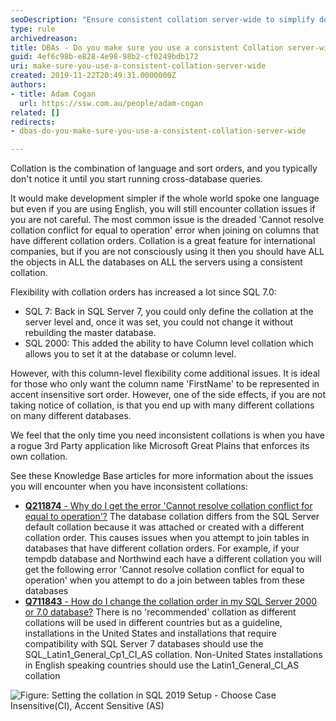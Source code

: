 ```yaml
---
seoDescription: "Ensure consistent collation server-wide to simplify development and avoid errors when joining tables across databases."
type: rule
archivedreason: 
title: DBAs - Do you make sure you use a consistent Collation server-wide?
guid: 4ef6c98b-e828-4e98-98b2-cf0249bdb172
uri: make-sure-you-use-a-consistent-collation-server-wide
created: 2019-11-22T20:49:31.0000000Z
authors:
- title: Adam Cogan
  url: https://ssw.com.au/people/adam-cogan
related: []
redirects:
- dbas-do-you-make-sure-you-use-a-consistent-collation-server-wide

---
```


Collation is the combination of language and sort orders, and you typically don't notice it until you start running cross-database queries.

It would make development simpler if the whole world spoke one language but even if you are using English, you will still encounter collation issues if you are not careful. The most common issue is the dreaded 'Cannot resolve collation conflict for equal to operation' error when joining on columns that have different collation orders. Collation is a great feature for international companies, but if you are not consciously using it then you should have ALL the objects in ALL the databases on ALL the servers using a consistent collation.

<!--endintro-->

Flexibility with collation orders has increased a lot since SQL 7.0:

* SQL 7: Back in SQL Server 7, you could only define the collation at the server level and, once it was set, you could not change it without rebuilding the master database.
* SQL 2000: This added the ability to have Column level collation which allows you to set it at the database or column level.


However, with this column-level flexibility come additional issues. It is ideal for those who only want the column name 'FirstName' to be represented in accent insensitive sort order. However, one of the side effects, if you are not taking notice of collation, is that you end up with many different collations on many different databases.

We feel that the only time you need inconsistent collations is when you have a rogue 3rd Party application like Microsoft Great Plains that enforces its own collation.

See these Knowledge Base articles for more information about the issues you will encounter when you have inconsistent collations:

* [**Q211874** - Why do I get the error 'Cannot resolve collation conflict for equal to operation'?](https://www.ssw.com.au/ssw/KB/KB.aspx?KBID=Q211874)
    The database collation differs from the SQL Server default collation because it was attached or created with a different collation order. This causes issues when you attempt to join tables in databases that have different collation orders. For example, if your tempdb database and Northwind each have a different collation you will get the following error 'Cannot resolve collation conflict for equal to operation' when you attempt to do a join between tables from these databases
* [**Q711843** - How do I change the collation order in my SQL Server 2000 or 7.0 database?](https://www.ssw.com.au/ssw/KB/KB.aspx?KBID=Q711843)
    There is no 'recommended' collation as different collations will be used in different countries but as a guideline, installations in the United States and installations that require compatibility with SQL Server 7 databases should use the SQL\_Latin1\_General\_Cp1\_CI\_AS collation. Non-United States installations in English speaking countries should use the Latin1\_General\_CI\_AS collation


![Figure: Setting the collation in SQL 2019 Setup - Choose Case Insensitive(CI), Accent Sensitive (AS)](Sql2019\_CollationSettingsAtSetup.png)
